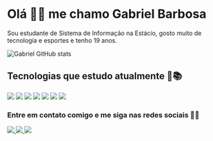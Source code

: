 # Olá 🖐🏻 me chamo Gabriel Barbosa

Sou estudante de Sistema de Informação na Estácio, gosto muito de tecnologia e esportes e tenho 19 anos.

![Gabriel GitHub stats](https://github-readme-stats.vercel.app/api?username=Gabriell0610&show_icons=true&theme=dracula)

## Tecnologias que estudo atualmente 🚀📚

<img src="https://img.shields.io/badge/HTML5-E34F26?style=for-the-badge&logo=html5&logoColor=white">
<img src='https://img.shields.io/badge/CSS3-1572B6?style=for-the-badge&logo=css3&logoColor=white'>
<img src='https://img.shields.io/badge/JSS-F7DF1E?style=for-the-badge&logo=JSS&logoColor=white'>
<img src='https://img.shields.io/badge/Angular-DD0031?style=for-the-badge&logo=angular&logoColor=white'>
<img src='https://img.shields.io/badge/Sass-CC6699?style=for-the-badge&logo=sass&logoColor=white'>
<img src='https://img.shields.io/badge/GIT-E44C30?style=for-the-badge&logo=git&logoColor=white'>
<img src='https://img.shields.io/badge/TypeScript-007ACC?style=for-the-badge&logo=typescript&logoColor=white'>

### Entre em contato comigo e me siga nas redes sociais 👨‍💻

<a href="https://www.linkedin.com/in/gabriel-vieira-028576255/" target="_blank"><img src="https://img.shields.io/badge/LinkedIn-0077B5?style=for-the-badge&logo=linkedin&logoColor=white">
<a href="https://twitter.com/VieiraDev2913" target="_blank"><img src="https://img.shields.io/badge/Twitter-0077F0?style=for-the-badge&logo=twitter&logoColor=white">
<a href="mailto:contato@gabrielbarbosaa432@gmail.com" target="_blank"><img src="https://img.shields.io/badge/Gmail-D14836?style=for-the-badge&logo=gmail&logoColor=white">
